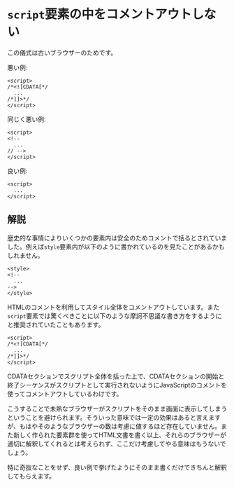 # `script`要素の中をコメントアウトしない

この儀式は古いブラウザーのためです。

悪い例:

    <script>
    /*<![CDATA[*/
      ...
    /*]]>*/
    </script>

同じく悪い例:

    <script>
    <!--
      ...
    // -->
    </script>

良い例:

    <script>
      ...
    </script>


## 解説

歴史的な事情によりいくつかの要素内は安全のためコメントで括るとされていました。例えば`style`要素内が以下のように書かれているのを見たことがあるかもしれません。

    <style>
    <!--
      ...
    -->
    </style>

HTMLのコメントを利用してスタイル全体をコメントアウトしています。また`script`要素では驚くべきことに以下のような摩訶不思議な書き方をするようにと推奨されていたこともあります。

    <script>
    /*<![CDATA[*/
      ...
    /*]]>*/
    </script>

CDATAセクションでスクリプト全体を括った上で、CDATAセクションの開始と終了シーケンスがスクリプトとして実行されないようにJavaScriptのコメントを使ってコメントアウトしているわけです。

こうすることで未熟なブラウザーがスクリプトをそのまま画面に表示してしまうということを避けられます。そういった意味では一定の効果はあると言えますが、もはやそのようなブラウザーの数は考慮に値するほど存在していません。また新しく作られた要素群を使ってHTML文書を書く以上、それらのブラウザーが適切に解釈してくれるとは考えられず、ここだけ考慮してやる意味はもうないでしょう。

特に奇抜なことをせず、良い例で挙げたようにそのまま書くだけできちんと解釈してもらえます。

